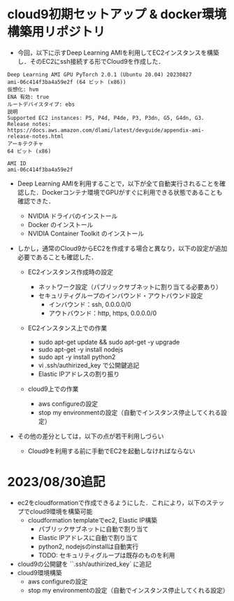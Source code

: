 # cloud9初期セットアップ & docker環境構築用リポジトリ

- 今回，以下に示すDeep Learning AMIを利用してEC2インスタンスを構築し．そのEC2にssh接続する形でCloud9を作成した．

```
Deep Learning AMI GPU PyTorch 2.0.1 (Ubuntu 20.04) 20230827
ami-06c414f3ba4a59e2f (64 ビット (x86))
仮想化: hvm
ENA 有効: true
ルートデバイスタイプ: ebs
説明
Supported EC2 instances: P5, P4d, P4de, P3, P3dn, G5, G4dn, G3. Release notes: https://docs.aws.amazon.com/dlami/latest/devguide/appendix-ami-release-notes.html
アーキテクチャ
64 ビット (x86)

AMI ID
ami-06c414f3ba4a59e2f
```

- Deep Learning AMIを利用することで，以下が全て自動実行されることを確認した．Dockerコンテナ環境でGPUがすぐに利用できる状態であることも確認できた．
  - NVIDIA ドライバのインストール
  - Docker のインストール
  - NVIDIA Container Toolkit のインストール

- しかし，通常のCloud9からEC2を作成する場合と異なり，以下の設定が追加必要であることも確認した．
  - EC2インスタンス作成時の設定
    - ネットワーク設定（パブリックサブネットに割り当てる必要あり）
    - セキュリティグループのインバウンド・アウトバウンド設定
      - インバウンド：ssh, 0.0.0.0/0
      - アウトバウンド：http, https, 0.0.0.0/0
  - EC2インスタンス上での作業
    - sudo apt-get update && sudo apt-get -y upgrade
    - sudo apt-get -y install nodejs
    - sudo apt -y install python2
    - vi .ssh/authirized_key で公開鍵追記
    - Elastic IPアドレスの割り振り

  - cloud9上での作業
    - aws configureの設定
    - stop my environmentの設定（自動でインスタンス停止してくれる設定）

- その他の差分としては，以下の点が若干利用しづらい
  - Cloud9を利用する前に手動でEC2を起動しなければならない

# 2023/08/30追記
- ec2をcloudformationで作成できるようにした．これにより，以下のステップでcloud9環境を構築可能
  - cloudformation templateでec2, Elastic IP構築
    - パブリックサブネットに自動で割り当て
    - Elastic IPアドレスに自動で割り当て
    - python2, nodejsのinstallは自動実行
    - TODO: セキュリティグループは既存のものを利用
- cloud9の公開鍵を ``.ssh/authirized_key` に追記
- cloud9環境構築
  - aws configureの設定
  - stop my environmentの設定（自動でインスタンス停止してくれる設定）